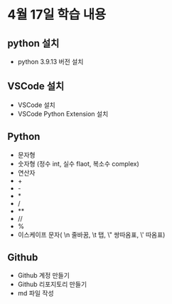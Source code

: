 # 4월 17일 학습 내용
## python 설치
- python 3.9.13 버전 설치
## VSCode 설치
- VSCode 설치
- VSCode Python Extension 설치
## Python
- 문자형
- 숫자형 (정수 int, 실수 flaot, 복소수 complex)
- 연산자
- \+
- \-
- \*
- /
- \*\*
- \//
- \%
- 이스케이프 문자( \n 줄바꿈, \t 탭, \\" 쌍따옴표, \\' 따옴표)

## Github
- Github 계정 만들기
- Github 리포지토리 만들기
- md 파일 작성
